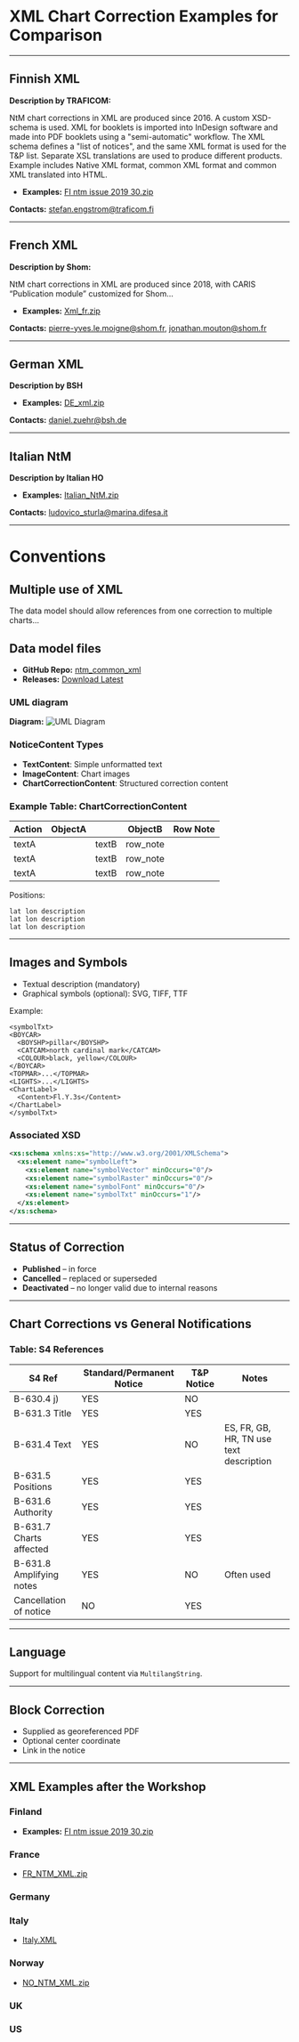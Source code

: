 
# XML Chart Correction Examples for Comparison

---

## Finnish XML

**Description by TRAFICOM:**

NtM chart corrections in XML are produced since 2016. A custom XSD-schema is used. XML for booklets is imported into InDesign software and made into PDF booklets using a "semi-automatic" workflow. The XML schema defines a "list of notices", and the same XML format is used for the T&P list. Separate XSL translations are used to produce different products. Example includes Native XML format, common XML format and common XML translated into HTML.

- **Examples:** [FI ntm issue 2019 30.zip](File:FI%20ntm%20issue%202019%2030.zip)

**Contacts:** stefan.engstrom@traficom.fi

---

## French XML

**Description by Shom:**

NtM chart corrections in XML are produced since 2018, with CARIS “Publication module” customized for Shom...

- **Examples:** [Xml_fr.zip](File:Xml_fr.zip)

**Contacts:** pierre-yves.le.moigne@shom.fr, jonathan.mouton@shom.fr

---

## German XML

**Description by BSH**

- **Examples:** [DE_xml.zip](File:DE_xml.zip)

**Contacts:** daniel.zuehr@bsh.de

---

## Italian NtM

**Description by Italian HO**

- **Examples:** [Italian_NtM.zip](File:Italian_NtM.zip)

**Contacts:** ludovico_sturla@marina.difesa.it

---

# Conventions

## Multiple use of XML

The data model should allow references from one correction to multiple charts...

## Data model files

- **GitHub Repo:** [ntm_common_xml](https://github.com/fihofi/ntm_common_xml)
- **Releases:** [Download Latest](https://github.com/FihoFi/ntm_common_xml/releases/)

### UML diagram

**Diagram:** ![UML Diagram](File:UML_NtM_conceptual_structure.png)

### NoticeContent Types

- **TextContent**: Simple unformatted text
- **ImageContent**: Chart images
- **ChartCorrectionContent**: Structured correction content

### Example Table: ChartCorrectionContent

| Action   | ObjectA |       | ObjectB | Row Note |
|----------|---------|-------|---------|----------|
| textA    |         | textB | row_note |
| textA    |         | textB | row_note |
| textA    |         | textB | row_note |

Positions:
```
lat lon description
lat lon description
lat lon description
```

---

## Images and Symbols

- Textual description (mandatory)
- Graphical symbols (optional): SVG, TIFF, TTF

Example:
```
<symbolTxt>
<BOYCAR>
  <BOYSHP>pillar</BOYSHP>
  <CATCAM>north cardinal mark</CATCAM>
  <COLOUR>black, yellow</COLOUR>
</BOYCAR>
<TOPMAR>...</TOPMAR>
<LIGHTS>...</LIGHTS>
<ChartLabel>
  <Content>Fl.Y.3s</Content>
</ChartLabel>
</symbolTxt>
```

### Associated XSD
```xml
<xs:schema xmlns:xs="http://www.w3.org/2001/XMLSchema">
  <xs:element name="symbolLeft">
    <xs:element name="symbolVector" minOccurs="0"/>
    <xs:element name="symbolRaster" minOccurs="0"/>
    <xs:element name="symbolFont" minOccurs="0"/>
    <xs:element name="symbolTxt" minOccurs="1"/>
  </xs:element>
</xs:schema>
```

---

## Status of Correction

- **Published** – in force
- **Cancelled** – replaced or superseded
- **Deactivated** – no longer valid due to internal reasons

---

## Chart Corrections vs General Notifications

### Table: S4 References

| S4 Ref | Standard/Permanent Notice | T&P Notice | Notes |
|--------|---------------------------|------------|-------|
| B-630.4 j) | YES | NO | |
| B-631.3 Title | YES | YES | |
| B-631.4 Text | YES | NO | ES, FR, GB, HR, TN use text description |
| B-631.5 Positions | YES | YES | |
| B-631.6 Authority | YES | YES | |
| B-631.7 Charts affected | YES | YES | |
| B-631.8 Amplifying notes | YES | NO | Often used |
| Cancellation of notice | NO | YES | |

---

## Language

Support for multilingual content via `MultilangString`.

---

## Block Correction

- Supplied as georeferenced PDF
- Optional center coordinate
- Link in the notice

---

## XML Examples after the Workshop

### Finland

- **Examples:** [FI ntm issue 2019 30.zip](File:FI%20ntm%20issue%202019%2030.zip)

### France

- [FR_NTM_XML.zip](File:FR_NTM_XML.zip)

### Germany

### Italy

- [Italy.XML](File:Italy.XML)

### Norway

- [NO_NTM_XML.zip](File:NO_NTM_XML.zip)

### UK

### US
